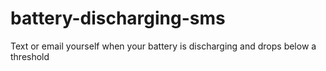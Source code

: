 # battery-discharging-sms
Text or email yourself when your battery is discharging and drops below a threshold
